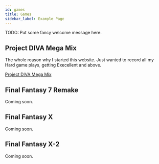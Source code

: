 ```yaml
---
id: games
title: Games
sidebar_label: Example Page
---
```


TODO: Put some fancy welcome message here.

## Project DIVA Mega Mix

The whole reason why I started this website. Just wanted to record all my Hard game plays, getting Execellent and above.

<a class='button' href='/docs/pdmm-preface'>Project DIVA Mega Mix</a>

## Final Fantasy 7 Remake

Coming soon.

## Final Fantasy X

Coming soon.

## Final Fantasy X-2

Coming soon.

